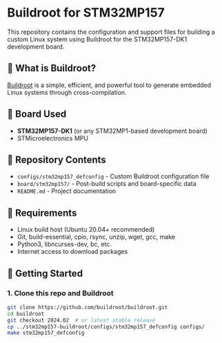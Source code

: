 # Buildroot for STM32MP157

This repository contains the configuration and support files for building a custom Linux system using Buildroot for the STM32MP157-DK1 development board.

## 🧠 What is Buildroot?

[Buildroot](https://buildroot.org) is a simple, efficient, and powerful tool to generate embedded Linux systems through cross-compilation.

## 🧩 Board Used

- **STM32MP157-DK1** (or any STM32MP1-based development board)
- STMicroelectronics MPU

## 📁 Repository Contents

- `configs/stm32mp157_defconfig` - Custom Buildroot configuration file
- `board/stm32mp157/` - Post-build scripts and board-specific data
- `README.md` - Project documentation

## 🔧 Requirements

- Linux build host (Ubuntu 20.04+ recommended)
- Git, build-essential, cpio, rsync, unzip, wget, gcc, make
- Python3, libncurses-dev, bc, etc.
- Internet access to download packages

## 🚀 Getting Started

### 1. Clone this repo and Buildroot

```bash
git clone https://github.com/buildroot/buildroot.git
cd buildroot
git checkout 2024.02  # or latest stable release
cp ../stm32mp157-buildroot/configs/stm32mp157_defconfig configs/
make stm32mp157_defconfig
